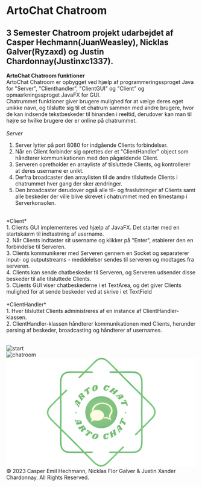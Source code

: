 # ArtoChat Chatroom
## 3 Semester Chatroom projekt udarbejdet af Casper Hechmann(JuanWeasley), Nicklas Galver(Ryzaxd) og Justin Chardonnay(Justinxc1337).

**ArtoChat Chatroom funktioner** <br />
ArtoChat Chatroom er opbygget ved hjælp af programmeringssproget Java for "Server", "Clienthandler", "ClientGUI" og "Client" og opmærkningssproget JavaFX for GUI. <br />
Chatrummet funktioner giver brugere mulighed for at vælge deres eget unikke navn, og tilslutte sig til et chatrum sammen med andre brugere, hvor de kan indsende tekstbeskeder til hinanden i reeltid, derudover kan man til højre se hvilke brugere der er online på chatrummet. <br />
<br />
*Server* <br />
1. Server lytter på port 8080 for indgående Clients forbindelser. <br />
2. Når en Client forbinder sig oprettes der et "ClientHandler" object som håndterer kommunikationen med den pågældende Client. <br />
3. Serveren opretholder en arrayliste af tilsluttede Clients, og kontrollerer at deres username er unikt. <br />
4. Derfra broadcaster den arraylisten til de andre tilsluttede Clients i chatrummet hver gang der sker ændringer. <br />
5. Den broadcaster derudover også alle til- og fraslutninger af Clients samt alle beskeder der ville blive skrevet i chatrummet med en timestamp i Serverkonsolen. <br />
<br />
*Client* <br />
1. Clients GUI implementeres ved hjælp af JavaFX. Det starter med en startskærm til indtastning af username. <br />
2. Når Clients indtaster sit username og klikker på "Enter", etablerer den en forbindelse til Serveren. <br />
3. Clients kommunikerer med Serveren gennem en Socket og separaterer input- og outputstreams - meddelelser sendes til serveren og modtages fra
      serveren. <br />
4. Clients kan sende chatbeskeder til Serveren, og Serveren udsender disse beskeder til alle tilsluttede Clients. <br />
5. CLients GUI viser chatbeskederne i et TextArea, og det giver Clients mulighed for at sende beskeder ved at skrive i et TextField <br />
<br />
*ClientHandler* <br />
1. Hver tilsluttet Clients administreres af en instance af ClientHandler-klassen. <br />
2. ClientHandler-klassen håndterer kommunikationen med Clients, herunder parsing af beskeder, broadcasting og håndterer af usernames. <br />
<br />

 ![start](https://github.com/Ryzaxd/chatroom/assets/110767229/b361aa92-be3c-4fdf-ac0a-76afcee0e01e)
<br />
![chatroom](https://github.com/Ryzaxd/chatroom/assets/110767229/7a79cc70-ce78-4e0d-86d2-97bd6235527a)
<br />
![logo](src/main/resources/com/example/chatroom/Pictures/artochat.png)
<br />
© 2023 Casper Emil Hechmann, Nicklas Flor Galver & Justin Xander Chardonnay. All Rights Reserved.
